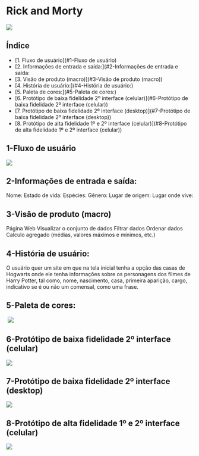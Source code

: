 # Rick and Morty 
<img src="imagem/rickMetadeDoRosto.webp">

## Índice

* [1. Fluxo de usuário](#1-Fluxo de usuário)
* [2. Informações de entrada e saída:](#2-Informações de entrada e saída:
* [3. Visão de produto (macro)](#3-Visão de produto (macro))
* [4. História de usuário:](#4-História de usuário:)
* [5. Paleta de cores:](#5-Paleta de cores:)
* [6. Protótipo de baixa fidelidade 2º interface (celular)](#6-Protótipo de baixa fidelidade 2º interface (celular))
* [7. Protótipo de baixa fidelidade 2º interface (desktop)](#7-Protótipo de baixa fidelidade 2º interface (desktop))
* [8. Protótipo de alta fidelidade 1º e 2º interface (celular)](#8-Protótipo de alta fidelidade 1º e 2º interface (celular))

## 1-Fluxo de usuário
<img src="imagem/fluxo de usuario.jpeg">

## 2-Informações de entrada e saída:
 Nome:
 Estado de vida:
 Espécies: 
 Gênero: 
 Lugar de origem:
 Lugar onde vive:

## 3-Visão de produto (macro)
 Página Web
 Visualizar o conjunto de dados
 Filtrar dados
 Ordenar dados
 Calculo agregado (médias, valores máximos e mínimos, etc.)

## 4-História de usuário:
  O usuário quer um site em que na tela inicial tenha a opção das casas de Hogwarts onde ele tenha informações sobre os personagens dos filmes de Harry Potter, tal como, nome, nascimento, casa, primeira aparição, cargo, indicativo se é ou não um comensal, como uma frase.

## 5-Paleta de cores:
<img scr="imagem/paleta de cores1">
<img src="imagem/paleta de cores2">

## 6-Protótipo de baixa fidelidade 2º interface (celular)
<img src="imagem/rickAndMortyCelular_page-0001.jpg">

## 7-Protótipo de baixa fidelidade 2º interface (desktop)
<img src="imagem/protótipoDesktop_page-0001.jpg">

## 8-Protótipo de alta fidelidade 1º e 2º interface (celular)
<img src="imagem/Data Lovers.png">

